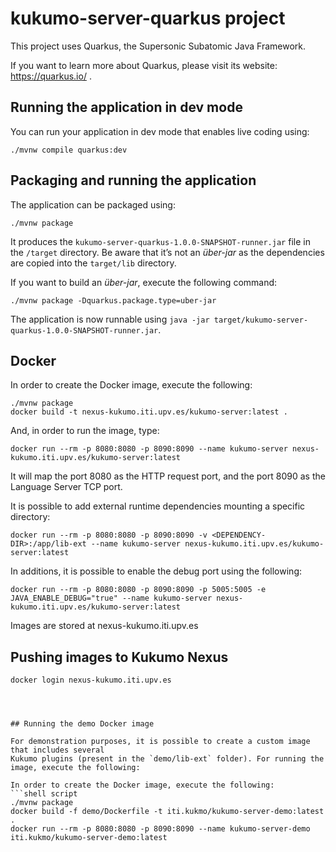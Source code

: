 # kukumo-server-quarkus project

This project uses Quarkus, the Supersonic Subatomic Java Framework.

If you want to learn more about Quarkus, please visit its website: https://quarkus.io/ .

## Running the application in dev mode

You can run your application in dev mode that enables live coding using:
```shell script
./mvnw compile quarkus:dev
```

## Packaging and running the application

The application can be packaged using:
```shell script
./mvnw package
```
It produces the `kukumo-server-quarkus-1.0.0-SNAPSHOT-runner.jar` file in the `/target` directory.
Be aware that it’s not an _über-jar_ as the dependencies are copied into the `target/lib` directory.

If you want to build an _über-jar_, execute the following command:
```shell script
./mvnw package -Dquarkus.package.type=uber-jar
```

The application is now runnable using `java -jar target/kukumo-server-quarkus-1.0.0-SNAPSHOT-runner.jar`.


## Docker
In order to create the Docker image, execute the following:
```shell script
./mvnw package
docker build -t nexus-kukumo.iti.upv.es/kukumo-server:latest .
```

And, in order to run the image, type:

```shell script
docker run --rm -p 8080:8080 -p 8090:8090 --name kukumo-server nexus-kukumo.iti.upv.es/kukumo-server:latest
```
It will map the port 8080 as the HTTP request port, and the port 8090 as the Language
Server TCP port.


It is possible to add external runtime dependencies mounting a specific directory:

```shell script
docker run --rm -p 8080:8080 -p 8090:8090 -v <DEPENDENCY-DIR>:/app/lib-ext --name kukumo-server nexus-kukumo.iti.upv.es/kukumo-server:latest
```

In additions, it is possible to enable the debug port using the following:
```shell script
docker run --rm -p 8080:8080 -p 8090:8090 -p 5005:5005 -e JAVA_ENABLE_DEBUG="true" --name kukumo-server nexus-kukumo.iti.upv.es/kukumo-server:latest
```

Images are stored at nexus-kukumo.iti.upv.es

## Pushing images to Kukumo Nexus
```shell script
docker login nexus-kukumo.iti.upv.es




## Running the demo Docker image

For demonstration purposes, it is possible to create a custom image that includes several
Kukumo plugins (present in the `demo/lib-ext` folder). For running the image, execute the following:

In order to create the Docker image, execute the following:
```shell script
./mvnw package
docker build -f demo/Dockerfile -t iti.kukmo/kukumo-server-demo:latest .
docker run --rm -p 8080:8080 -p 8090:8090 --name kukumo-server-demo iti.kukmo/kukumo-server-demo:latest
```



